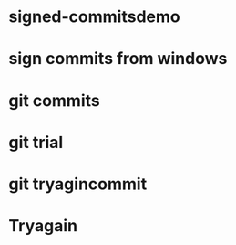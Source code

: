 # signed-commitsdemo
# sign commits from windows

# git commits

# git trial
# git tryagincommit
# Tryagain